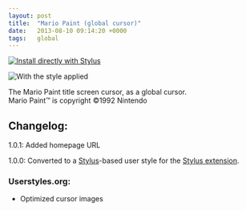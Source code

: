 ```yaml
---
layout: post
title:  "Mario Paint (global cursor)"
date:   2013-08-10 09:14:20 +0000
tags:   global
---
```


[![Install directly with Stylus](https://img.shields.io/badge/Install%20directly%20with-Stylus-00adad.svg)](/files/mario-paint-cursor.user.styl)

![With the style applied](91675_after.png)

The Mario Paint title screen cursor, as a global cursor.  
Mario Paint™ is copyright ©1992 Nintendo

## Changelog:

1.0.1: Added homepage URL

1.0.0: Converted to a [Stylus](http://stylus-lang.com/)-based user style for the [Stylus extension](http://add0n.com/stylus.html).

### Userstyles.org:

- Optimized cursor images
